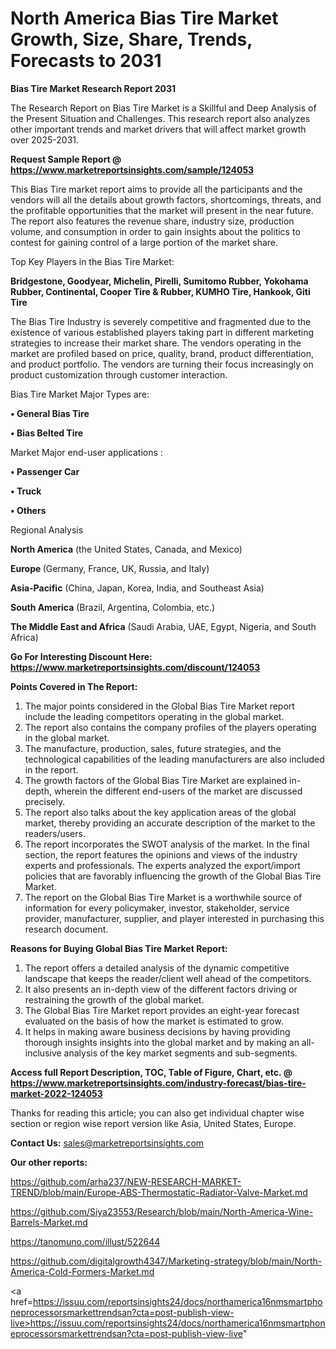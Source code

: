 # North America Bias Tire Market Growth, Size, Share, Trends, Forecasts to 2031

<strong>Bias Tire Market Research Report 2031</strong>

The Research Report on Bias Tire Market is a Skillful and Deep Analysis of the Present Situation and Challenges. This research report also analyzes other important trends and market drivers that will affect market growth over 2025-2031.

<strong>Request Sample Report @ <a href=https://www.marketreportsinsights.com/sample/124053>https://www.marketreportsinsights.com/sample/124053</a></strong>

This Bias Tire market report aims to provide all the participants and the vendors will all the details about growth factors, shortcomings, threats, and the profitable opportunities that the market will present in the near future. The report also features the revenue share, industry size, production volume, and consumption in order to gain insights about the politics to contest for gaining control of a large portion of the market share.

Top Key Players in the Bias Tire Market:

<strong>Bridgestone, Goodyear, Michelin, Pirelli, Sumitomo Rubber, Yokohama Rubber, Continental, Cooper Tire & Rubber, KUMHO Tire, Hankook, Giti Tire</strong>

The Bias Tire Industry is severely competitive and fragmented due to the existence of various established players taking part in different marketing strategies to increase their market share. The vendors operating in the market are profiled based on price, quality, brand, product differentiation, and product portfolio. The vendors are turning their focus increasingly on product customization through customer interaction.

Bias Tire Market Major Types are:

<strong>• General Bias Tire

• Bias Belted Tire</strong>

Market Major end-user applications :

<strong>• Passenger Car

• Truck

• Others</strong>

Regional Analysis

</u><strong><b>North America</b></strong> (the United States, Canada, and Mexico)

<strong><b>Europe </b></strong>(Germany, France, UK, Russia, and Italy)

<strong><b>Asia-Pacific</b></strong> (China, Japan, Korea, India, and Southeast Asia)

<strong><b>South America</b></strong> (Brazil, Argentina, Colombia, etc.)

<strong><b>The Middle East and Africa</b></strong> (Saudi Arabia, UAE, Egypt, Nigeria, and South Africa)

<strong>Go For Interesting Discount Here: <a href=https://www.marketreportsinsights.com/discount/124053>https://www.marketreportsinsights.com/discount/124053</a></strong>

<strong>Points Covered in The Report:</strong>
<ol>
  <li>The major points considered in the Global Bias Tire Market report include the leading competitors operating in the global market.</li>
  <li>The report also contains the company profiles of the players operating in the global market.</li>
  <li>The manufacture, production, sales, future strategies, and the technological capabilities of the leading manufacturers are also included in the report.</li>
  <li>The growth factors of the Global Bias Tire Market are explained in-depth, wherein the different end-users of the market are discussed precisely.</li>
  <li>The report also talks about the key application areas of the global market, thereby providing an accurate description of the market to the readers/users.</li>
  <li>The report incorporates the SWOT analysis of the market. In the final section, the report features the opinions and views of the industry experts and professionals. The experts analyzed the export/import policies that are favorably influencing the growth of the Global Bias Tire Market.</li>
  <li>The report on the Global Bias Tire Market is a worthwhile source of information for every policymaker, investor, stakeholder, service provider, manufacturer, supplier, and player interested in purchasing this research document.</li>
</ol>
<strong>Reasons for Buying Global Bias Tire Market Report:</strong>

<ol>
  <li>The report offers a detailed analysis of the dynamic competitive landscape that keeps the reader/client well ahead of the competitors.</li>
  <li>It also presents an in-depth view of the different factors driving or restraining the growth of the global market.</li>
  <li>The Global Bias Tire Market report provides an eight-year forecast evaluated on the basis of how the market is estimated to grow.</li>
  <li>It helps in making aware business decisions by having providing thorough insights insights into the global market and by making an all-inclusive analysis of the key market segments and sub-segments.</li>
</ol>
<strong>Access full Report Description, TOC, Table of Figure, Chart, etc. @ <a href=https://www.marketreportsinsights.com/industry-forecast/bias-tire-market-2022-124053>https://www.marketreportsinsights.com/industry-forecast/bias-tire-market-2022-124053</a></strong>


Thanks for reading this article; you can also get individual chapter wise section or region wise report version like Asia, United States, Europe.

<strong>Contact Us:</strong>
sales@marketreportsinsights.com

<strong>Our other reports:</strong>

<a href=https://github.com/arha237/NEW-RESEARCH-MARKET-TREND/blob/main/Europe-ABS-Thermostatic-Radiator-Valve-Market.md>https://github.com/arha237/NEW-RESEARCH-MARKET-TREND/blob/main/Europe-ABS-Thermostatic-Radiator-Valve-Market.md</a>

<a href=https://github.com/Siya23553/Research/blob/main/North-America-Wine-Barrels-Market.md>https://github.com/Siya23553/Research/blob/main/North-America-Wine-Barrels-Market.md</a>

<a href=https://tanomuno.com/illust/522644>https://tanomuno.com/illust/522644</a>

<a href=https://github.com/digitalgrowth4347/Marketing-strategy/blob/main/North-America-Cold-Formers-Market.md>https://github.com/digitalgrowth4347/Marketing-strategy/blob/main/North-America-Cold-Formers-Market.md</a>

<a href=https://issuu.com/reportsinsights24/docs/northamerica16nmsmartphoneprocessorsmarkettrendsan?cta=post-publish-view-live>https://issuu.com/reportsinsights24/docs/northamerica16nmsmartphoneprocessorsmarkettrendsan?cta=post-publish-view-live</a>"
